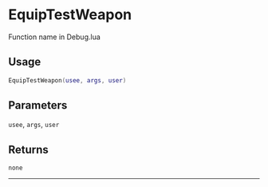 # EquipTestWeapon
Function name in Debug.lua
## Usage
```lua
EquipTestWeapon(usee, args, user)
```
## Parameters
`usee`, `args`, `user`
## Returns
`none`

---